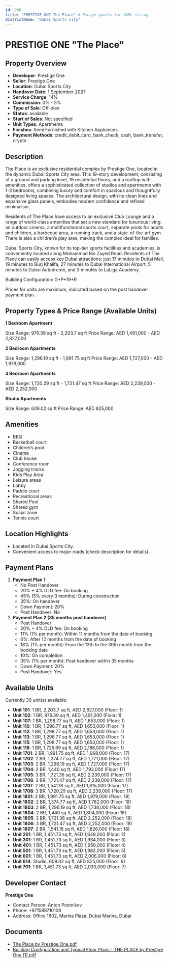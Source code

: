 ```yaml
---
id: 936
title: "PRESTIGE ONE The Place" # Escape quotes for YAML string
districtName: "Dubai Sports City"
---
```


# PRESTIGE ONE "The Place"

## Property Overview
- **Developer**: Prestige One
- **Seller**: Prestige One
- **Location**: Dubai Sports City
- **Handover Date**: 1 September 2027
- **Service Charge**: 14%
- **Commission**: 0% - 5%
- **Type of Sale**: Off-plan
- **Status**: available
- **Start of Sales**: Not specified
- **Unit Types**: Apartments
- **Finishes**: Semi Furnished with Kitchen Appliances
- **Payment Methods**: credit_debit_card, bank_check, cash, bank_transfer, crypto

## Description
The Place is an exclusive residential complex by Prestige One, located in the dynamic Dubai Sports City area. This 19-story development, consisting of a ground and parking level, 19 residential floors, and a rooftop with amenities, offers a sophisticated collection of studios and apartments with 1-3 bedrooms, combining luxury and comfort in spacious and thoughtfully designed living spaces. The architectural design, with its clean lines and expansive glass panels, embodies modern confidence and refined minimalism.

Residents of The Place have access to an exclusive Club Lounge and a range of world-class amenities that set a new standard for luxurious living: an outdoor cinema, a multifunctional sports court, separate pools for adults and children, a barbecue area, a running track, and a state-of-the-art gym. There is also a children’s play area, making the complex ideal for families.

Dubai Sports City, known for its top-tier sports facilities and academies, is conveniently located along Mohammad Bin Zayed Road. Residents of The Place can easily access key Dubai attractions: just 17 minutes to Dubai Mall, 19 minutes to Burj Khalifa, 27 minutes to Dubai International Airport, 5 minutes to Dubai Autodrome, and 3 minutes to LaLiga Academy.

Building Configuration: G+P+19+R

Prices for units are maximum, indicated based on the post handover payment plan.

## Property Types & Price Range (Available Units)
**1 Bedroom Apartment**

Size Range: 976.39 sq ft - 2,203.7 sq ft
Price Range: AED 1,491,000 - AED 2,827,000

**2 Bedroom Apartments**

Size Range: 1,296.19 sq ft - 1,991.75 sq ft
Price Range: AED 1,727,000 - AED 1,979,000

**3 Bedroom Apartments**

Size Range: 1,720.29 sq ft - 1,721.47 sq ft
Price Range: AED 2,239,000 - AED 2,252,000

**Studio Apartments**

Size Range: 609.02 sq ft
Price Range: AED 825,000

## Amenities
- BBQ
- Basketball court
- Children’s pool
- Cinema
- Club house
- Conference room
- Jogging tracks
- Kids Play Area
- Leisure areas
- Lobby
- Paddle court
- Recreational areas
- Shared Pool
- Shared gym
- Social zone
- Tennis court

## Location Highlights
- Located in Dubai Sports City.
- Convenient access to major roads (check description for details).

## Payment Plans
1. **Payment Plan 1**
   - No Post Handover
   - 20% + 4% DLD fee: On booking
   - 45% (5% every 3 months): During construction
   - 35%: On handover
   - Down Payment: 20%
   - Post Handover: No
2. **Payment Plan 2 (35 months post handover)**
   - Post Handover
   - 20% + 4% DLD fee: On booking
   - 11% (1% per month): Within 11 months from the date of booking
   - 6%: After 12 months from the date of booking
   - 18% (1% per month): From the 13th to the 30th month from the booking date
   - 10%: On completion
   - 35% (1% per month): Post handover within 35 months
   - Down Payment: 20%
   - Post Handover: Yes

## Available Units
Currently 30 unit(s) available:
- **Unit 101**: 1 BR, 2,203.7 sq ft, AED 2,827,000 (Floor: 1)
- **Unit 102**: 1 BR, 976.39 sq ft, AED 1,491,000 (Floor: 1)
- **Unit 107**: 1 BR, 1,298.77 sq ft, AED 1,653,000 (Floor: 1)
- **Unit 110**: 1 BR, 1,298.77 sq ft, AED 1,653,000 (Floor: 1)
- **Unit 112**: 1 BR, 1,298.77 sq ft, AED 1,653,000 (Floor: 1)
- **Unit 113**: 1 BR, 1,298.77 sq ft, AED 1,653,000 (Floor: 1)
- **Unit 115**: 1 BR, 1,298.77 sq ft, AED 1,653,000 (Floor: 1)
- **Unit 118**: 1 BR, 1,725.99 sq ft, AED 2,186,000 (Floor: 1)
- **Unit 1701**: 2 BR, 1,991.75 sq ft, AED 1,968,000 (Floor: 17)
- **Unit 1702**: 2 BR, 1,374.77 sq ft, AED 1,771,000 (Floor: 17)
- **Unit 1703**: 2 BR, 1,296.19 sq ft, AED 1,727,000 (Floor: 17)
- **Unit 1704**: 2 BR, 1,440 sq ft, AED 1,793,000 (Floor: 17)
- **Unit 1705**: 3 BR, 1,721.36 sq ft, AED 2,239,000 (Floor: 17)
- **Unit 1706**: 3 BR, 1,721.47 sq ft, AED 2,239,000 (Floor: 17)
- **Unit 1707**: 2 BR, 1,541.18 sq ft, AED 1,815,000 (Floor: 17)
- **Unit 1708**: 3 BR, 1,720.29 sq ft, AED 2,239,000 (Floor: 17)
- **Unit 1801**: 2 BR, 1,991.75 sq ft, AED 1,979,000 (Floor: 18)
- **Unit 1802**: 2 BR, 1,374.77 sq ft, AED 1,782,000 (Floor: 18)
- **Unit 1803**: 2 BR, 1,296.19 sq ft, AED 1,738,000 (Floor: 18)
- **Unit 1804**: 2 BR, 1,440 sq ft, AED 1,804,000 (Floor: 18)
- **Unit 1805**: 3 BR, 1,721.36 sq ft, AED 2,252,000 (Floor: 18)
- **Unit 1806**: 3 BR, 1,721.47 sq ft, AED 2,252,000 (Floor: 18)
- **Unit 1807**: 2 BR, 1,541.18 sq ft, AED 1,826,000 (Floor: 18)
- **Unit 201**: 1 BR, 1,451.73 sq ft, AED 1,649,000 (Floor: 2)
- **Unit 301**: 1 BR, 1,451.73 sq ft, AED 1,934,000 (Floor: 3)
- **Unit 401**: 1 BR, 1,451.73 sq ft, AED 1,958,000 (Floor: 4)
- **Unit 501**: 1 BR, 1,451.73 sq ft, AED 1,982,000 (Floor: 5)
- **Unit 601**: 1 BR, 1,451.73 sq ft, AED 2,006,000 (Floor: 6)
- **Unit 614**: Studio, 609.02 sq ft, AED 825,000 (Floor: 6)
- **Unit 701**: 1 BR, 1,451.73 sq ft, AED 2,030,000 (Floor: 7)

## Developer Contact
**Prestige One**
- Contact Person: Anton Postnikov
- Phone: +971589710106
- Address: Office 1602, Marina Plaza, Dubai Marina, Dubai

## Documents
- [The Place by Prestige One.pdf](https://cdn.geniemap.net/2024/04/23/xgJ7FJmGj7544iBTEnJgnMDjgbsTC9l12Xvu1ylS.pdf)
- [Building Configuration and Typical Floor Plans - THE PLACE by Prestige One (1).pdf](https://cdn.geniemap.net/2024/07/02/dZ7snulWlkP1j8Dn8JzOriLk9TF3qrT1T1yxZANe.pdf)
